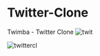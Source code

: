 # Twitter-Clone
Twimba - Twitter Clone
![twit](https://github.com/pranjalpatil2527/Twitter-Clone/assets/134942353/0885ccbd-1787-4d9e-80bd-6656b060cbba)

![twittercl](https://github.com/pranjalpatil2527/Twitter-Clone/assets/134942353/616c105c-85aa-49d1-b1c0-075b1b0f8052)
